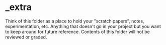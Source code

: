 # _extra

Think of this folder as a place to hold your "scratch papers", notes, experimentation, etc. Anything that doesn't go in your project but you want to keep around for future reference. Contents of this folder will not be reviewed or graded.